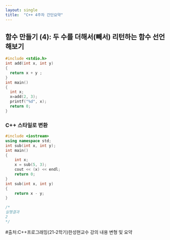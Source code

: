 ```yaml
---
layout: single
title:  "C++ 4주차 간단요약"
---
```


## 함수 만들기 (4): 두 수를 더해서(빼서) 리턴하는 함수 선언해보기


``` c
#include <stdio.h>
int add(int x, int y) 
{ 
  return x + y ;
} 
int main() 
{ 
  int x;
  x=add(2, 3);
  printf("%d", x);
  return 0;
}
```

### C++ 스타일로 변환

``` c++
#include <iostream>
using namespace std;
int sub(int x, int y);
int main() 
{
	int x;
	x = sub(5, 3);
	cout << (x) << endl;
	return 0;
}
int sub(int x, int y)
{
	return x - y;
}

/*
실행결과
2
*/
```


#출처:C++프로그래밍(21-2학기)한성현교수 강의 내용 변형 및 요약
